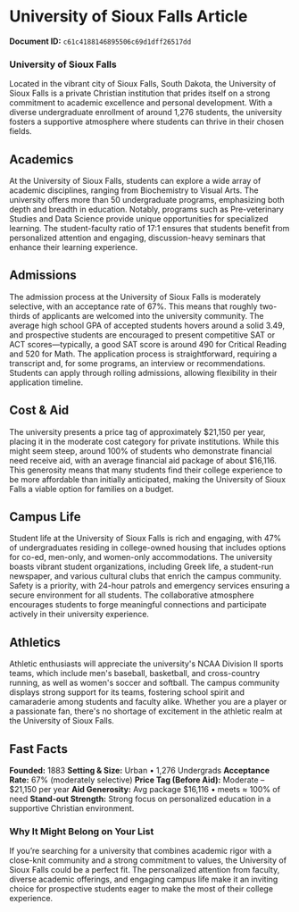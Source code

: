# University of Sioux Falls Article

**Document ID:** `c61c4188146895506c69d1dff26517dd`

### University of Sioux Falls

Located in the vibrant city of Sioux Falls, South Dakota, the University of Sioux Falls is a private Christian institution that prides itself on a strong commitment to academic excellence and personal development. With a diverse undergraduate enrollment of around 1,276 students, the university fosters a supportive atmosphere where students can thrive in their chosen fields.

## Academics

At the University of Sioux Falls, students can explore a wide array of academic disciplines, ranging from Biochemistry to Visual Arts. The university offers more than 50 undergraduate programs, emphasizing both depth and breadth in education. Notably, programs such as Pre-veterinary Studies and Data Science provide unique opportunities for specialized learning. The student-faculty ratio of 17:1 ensures that students benefit from personalized attention and engaging, discussion-heavy seminars that enhance their learning experience.

## Admissions

The admission process at the University of Sioux Falls is moderately selective, with an acceptance rate of 67%. This means that roughly two-thirds of applicants are welcomed into the university community. The average high school GPA of accepted students hovers around a solid 3.49, and prospective students are encouraged to present competitive SAT or ACT scores—typically, a good SAT score is around 490 for Critical Reading and 520 for Math. The application process is straightforward, requiring a transcript and, for some programs, an interview or recommendations. Students can apply through rolling admissions, allowing flexibility in their application timeline.

## Cost & Aid

The university presents a price tag of approximately $21,150 per year, placing it in the moderate cost category for private institutions. While this might seem steep, around 100% of students who demonstrate financial need receive aid, with an average financial aid package of about $16,116. This generosity means that many students find their college experience to be more affordable than initially anticipated, making the University of Sioux Falls a viable option for families on a budget.

## Campus Life

Student life at the University of Sioux Falls is rich and engaging, with 47% of undergraduates residing in college-owned housing that includes options for co-ed, men-only, and women-only accommodations. The university boasts vibrant student organizations, including Greek life, a student-run newspaper, and various cultural clubs that enrich the campus community. Safety is a priority, with 24-hour patrols and emergency services ensuring a secure environment for all students. The collaborative atmosphere encourages students to forge meaningful connections and participate actively in their university experience.

## Athletics

Athletic enthusiasts will appreciate the university's NCAA Division II sports teams, which include men's baseball, basketball, and cross-country running, as well as women's soccer and softball. The campus community displays strong support for its teams, fostering school spirit and camaraderie among students and faculty alike. Whether you are a player or a passionate fan, there's no shortage of excitement in the athletic realm at the University of Sioux Falls.

## Fast Facts
**Founded:** 1883
**Setting & Size:** Urban • 1,276 Undergrads
**Acceptance Rate:** 67% (moderately selective)
**Price Tag (Before Aid):** Moderate – $21,150 per year
**Aid Generosity:** Avg package $16,116 • meets ≈ 100% of need
**Stand-out Strength:** Strong focus on personalized education in a supportive Christian environment.

### Why It Might Belong on Your List

If you’re searching for a university that combines academic rigor with a close-knit community and a strong commitment to values, the University of Sioux Falls could be a perfect fit. The personalized attention from faculty, diverse academic offerings, and engaging campus life make it an inviting choice for prospective students eager to make the most of their college experience.
